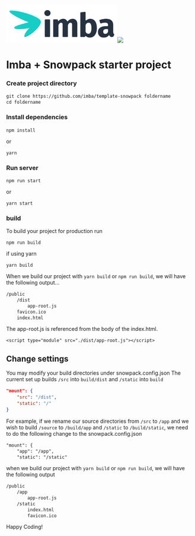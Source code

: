 <img width="300" src="https://github.com/imba/brand/blob/master/imba-web-logo.png"></a><img width="80" src="https://avatars1.githubusercontent.com/u/44914786?s=200&v=4"></a>
# Imba + Snowpack starter project

### Create project directory
```
git clone https://github.com/imba/template-snowpack foldername
cd foldername
```
### Install dependencies

```
npm install
```
or
```
yarn
```

### Run server
```
npm run start
```
or
```
yarn start
```
### build
To build your project for production run
```
npm run build
```
if using yarn
```
yarn build
```

When we build our project with `yarn build` or `npm run build`, we will have the following output...
```
/public
    /dist
        app-root.js
    favicon.ico
    index.html
```
The app-root.js is referenced from the body of the index.html.
```imba
<script type="module" src="./dist/app-root.js"></script>
```

## Change settings
You may modify your build directories under snowpack.config.json
The current set up builds `/src` into `build/dist` and `/static` into `build`
```json
"mount": {
    "src": "/dist",
    "static": "/"
}
```
For example, if we rename our source directories from `/src` to `/app` and we wish to build `/source` to `/build/app` and `/static` to `/build/static`, we need to do the following change to the snowpack.config.json
```imba
"mount": {
    "app": "/app",
    "static": "/static"
```
when we build our project with `yarn build` or `npm run build`, we will have the following output
```
/public
    /app
        app-root.js
    /static
        index.html
        favicon.ico
```

Happy Coding!
